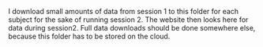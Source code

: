 I download small amounts of data from session 1 to this folder for each subject for the sake of running session 2. The website then looks here for data during session2. Full data downloads should be done somewhere else, because this folder has to be stored on the cloud.

